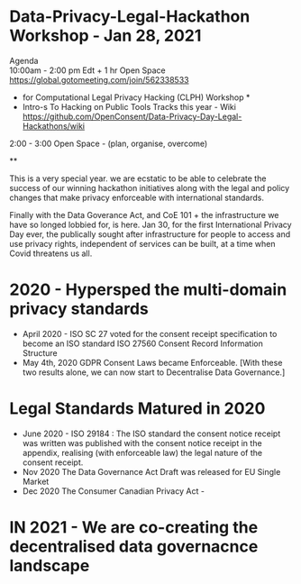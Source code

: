 # Data-Privacy-Legal-Hackathon Workshop - Jan 28, 2021 
Agenda  
10:00am - 2:00 pm Edt + 1 hr Open Space 
https://global.gotomeeting.com/join/562338533

* for Computational Legal Privacy Hacking (CLPH) Workshop * 
* Intro-s To Hacking on Public Tools Tracks this year - 
Wiki https://github.com/OpenConsent/Data-Privacy-Day-Legal-Hackathons/wiki

2:00 - 3:00 Open Space - (plan, organise, overcome) 

**

This is a very special year. we are ecstatic to be able to celebrate the success of our winning hackathon initiatives along with the legal and policy changes that make privacy enforceable with international standards.

Finally with the Data Goverance Act, and CoE 101 +  the infrastructure we have so longed lobbied for, is here. Jan 30, for the first International Privacy Day ever, the publically sought after infrastructure for people to access and use privacy rights, independent of services can be built, at a time when Covid threatens us all.  

# 2020 - Hypersped the multi-domain privacy standards 
* April 2020 - ISO SC 27 voted for the consent receipt specification to become an ISO standard ISO 27560 Consent Record Information Structure 
* May 4th, 2020 GDPR Consent Laws became Enforceable. [With these two results alone, we can now start to Decentralise Data Governance.] 

# Legal Standards Matured in 2020
* June 2020 - ISO 29184 :  The ISO standard the consent notice receipt was written  was published with the consent notice receipt in the appendix, realising (with enforceable law) the legal nature of the consent receipt. 
* Nov 2020 The Data Governance Act Draft was released for EU Single Market 
* Dec 2020 The Consumer Canadian Privacy Act - 

# IN 2021 - We are co-creating the decentralised data governacnce landscape
